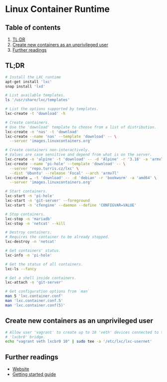 # Linux Container Runtime

## Table of contents <!-- omit in toc -->

1. [TL;DR](#tldr)
1. [Create new containers as an unprivileged user](#create-new-containers-as-an-unprivileged-user)
1. [Further readings](#further-readings)

## TL;DR

```sh
# Install the LXC runtime
apt-get install 'lxc'
snap install 'lxd'

# List available templates.
ls '/usr/share/lxc/templates'

# List the options supported by templates.
lxc-create -t 'download' -h

# Create containers.
# Use the 'download' template to choose from a list of distribution.
lxc-create -n 'nas' -t 'download'
lxc-create --name 'nas' --template 'download' -- \
  --server 'images.linuxcontainers.org'

# Create containers non-interactively.
# Values are case sensitive and depend from what is on the server.
lxc-create -n 'alpine' -t 'download' -- -d 'Alpine' -r '3.18' -a 'armv7l'
lxc-create --name 'pi-hole' --template 'download' -- \
  --server 'repo.turris.cz/lxc' \
  --dist 'Ubuntu' --release 'Focal' --arch 'armv7l'
lxc-create … -t 'download' -- -d 'debian' -r 'bookworm' -a 'amd64' \
  --server 'images.linuxcontainers.org'

# Start containers.
lxc-start -n 'pi-hole'
lxc-start -n 'git-server' --foreground
lxc-start -n 'cfengine' --daemon --define 'CONFIGVAR=VALUE'

# Stop containers.
lxc-stop -n 'mariadb'
lxc-stop -n 'netcat' --kill

# Destroy containers.
# Requires the container to be already stopped.
lxc-destroy -n 'netcat'

# Get containers' status.
lxc-info -n 'pi-hole'

# Get the status of all containers.
lxc-ls --fancy

# Get a shell inside containers.
lxc-attach -n 'git-server'

# Get configuration options from `man`
man 5 'lxc.container.conf'
man 'lxc.container.conf.5'
man 'lxc.container.conf(5)'
```

## Create new containers as an unprivileged user

```sh
# Allow user 'vagrant' to create up to 10 'veth' devices connected to the
# 'lxcbr0' bridge.
echo "vagrant veth lxcbr0 10" | sudo tee -a '/etc/lxc/lxc-usernet'
```

## Further readings

- [Website]
- [Getting started guide][getting started]

<!--
  References
  -->

<!-- Upstream -->
[getting started]: https://linuxcontainers.org/lxc/getting-started/
[website]: https://linuxcontainers.org/
